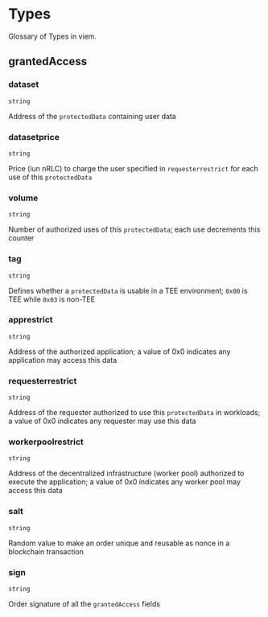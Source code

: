 # Types

Glossary of Types in viem.

## grantedAccess

### dataset

`string`

Address of the `protectedData` containing user data

### datasetprice

`string`

Price (iun nRLC) to charge the user specified in `requesterrestrict` for each use of this `protectedData`

### volume

`string`

Number of authorized uses of this `protectedData`; each use decrements this counter

### tag

`string`

Defines whether a `protectedData` is usable in a TEE environment; `0x00` is TEE while `0x03` is non-TEE

### apprestrict

`string`

Address of the authorized application; a value of 0x0 indicates any application may access this data

### requesterrestrict

`string`

Address of the requester authorized to use this `protectedData` in workloads; a value of 0x0 indicates any requester may use this data

### workerpoolrestrict

`string`

Address of the decentralized infrastructure (worker pool) authorized to execute the application; a value of 0x0 indicates any worker pool may access this data

### salt

`string`

Random value to make an order unique and reusable as nonce in a blockchain transaction

### sign

`string`

Order signature of all the `grantedAccess` fields
